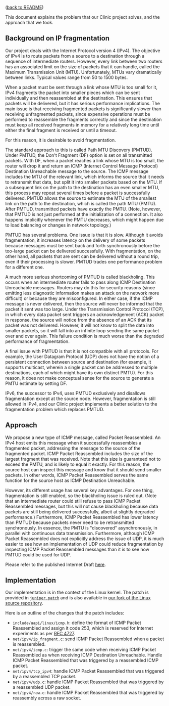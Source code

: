 ([back to README](../README.md))

This document explains the problem that our Clinic project solves, and
the approach that we took.

## Background on IP fragmentation

Our project deals with the Internet Protocol version 4 (IPv4). The
objective of IPv4 is to route packets from a source to a destination
through a sequence of intermediate routers. However, every link
between two routers has an associated limit on the size of packets
that it can handle, called the Maximum Transmission Unit (MTU).
Unfortunately, MTUs vary dramatically between links. Typical values
range from 50 to 1500 bytes.

When a packet must be sent through a link whose MTU is too small for
it, IPv4 fragments the packet into smaller pieces which can be sent
individually and then reassembled at the destination. This ensures
that packets will be delivered, but it has serious performance
implications. The main issue is that receiving fragmented packets is
significantly slower than receiving unfragmented packets, since
expensive operations must be performed to reassemble the fragments
correctly and since the destination must keep all received fragments
in memory for a relatively long time until either the final fragment
is received or until a timeout.

For this reason, it is desirable to avoid fragmentation.

The standard approach to this is called Path MTU Discovery (PMTUD).
Under PMTUD, the Don't Fragment (DF) option is set on all transmitted
packets. With DF, when a packet reaches a link whose MTU is too small,
the router will drop it and return an ICMP (Internet Control Message
Protocol) Destination Unreachable message to the source. The ICMP
message includes the MTU of the relevant link, which informs the
source that it needs to retransmit that data, but split it into
smaller packets based on the MTU. If a subsequent link on the path to
the destination has an even smaller MTU, this process may repeat
several times before a packet is successfully delivered. PMTUD allows
the source to estimate the MTU of the smallest link on the path to the
destination, which is called the path MTU (PMTU). After PMTUD,
transmitted packets have exactly the PMTU. (Note, however, that PMTUD
is not just performed at the initialization of a connection. It also
happens implicitly whenever the PMTU decreases, which might happen due
to load balancing or changes in network topology.)

PMTUD has several problems. One issue is that it is slow. Although it
avoids fragmentation, it increases latency on the delivery of some
packets because messages must be sent back and forth synchronously
before the too-large packet can be delivered successfully. With
fragmentation, on the other hand, all packets that are sent can be
delivered without a round trip, even if their processing is slower.
PMTUD trades one performance problem for a different one.

A much more serious shortcoming of PMTUD is called blackholing. This
occurs when an intermediate router fails to pass along ICMP
Destination Unreachable messages. Routers may do this for security
reasons (since emitting less diagnostic information makes an attack on
the network more difficult) or because they are misconfigured. In
either case, if the ICMP message is never delivered, then the source
will never be informed that the packet it sent was too large. Under
the Transmission Control Protocol (TCP), in which every data packet
sent triggers an acknowledgement (ACK) packet in response, the source
will notice from the absence of an ACK that its packet was not
delivered. However, it will not know to split the data into smaller
packets, so it will fall into an infinite loop sending the same packet
over and over again. This failure condition is much worse than the
degraded performance of fragmentation.

A final issue with PMTUD is that it is not compatible with all
protocols. For example, the User Datagram Protocol (UDP) does not have
the notion of a persistent connection between source and destination
(for example, it supports multicast, wherein a single packet can be
addressed to multiple destinations, each of which might have its own
distinct PMTU). For this reason, it does not make conceptual sense for
the source to generate a PMTU estimate by setting DF.

IPv6, the successor to IPv4, uses PMTUD exclusively and disallows
fragmentation except at the source node. However, fragmentation is
still allowed in IPv4, and our Clinic project implements a better
solution to the fragmentation problem which replaces PMTUD.

## Approach

We propose a new type of ICMP message, called Packet Reassembled. An
IPv4 host emits this message when it successfully reassembles a
fragmented packet, addressing the message to the source of the
fragmented packet. ICMP Packet Reassembled includes the size of the
largest fragment that was received. Note that this size is guaranteed
not to exceed the PMTU, and is likely to equal it exactly. For this
reason, the source host can inspect this message and know that it
should send smaller packets. In other words, ICMP Packet Reassembled
serves the same function for the source host as ICMP Destination
Unreachable.

However, its different usage has several key advantages. For one
thing, fragmentation is still enabled, so the blackholing issue is
ruled out. (Note that an intermediate router could still refuse to
pass ICMP Packet Reassembled messages, but this will not cause
blackholing because data packets are still being delivered
successfully, albeit at slightly degraded performance.) Furthermore,
ICMP Packet Reassembled has lower latency than PMTUD because packets
never need to be retransmitted synchronously. In essence, the PMTU is
"discovered" asynchronously, in parallel with continuous data
transmission. Furthermore, although ICMP Packet Reassembled does not
explicitly address the issue of UDP, it is much easier to see how an
implementation of UDP could reduce fragmentation by inspecting ICMP
Packet Reassembled messages than it is to see how PMTUD could be used
for UDP.

Please refer to the published Internet Draft
[here](https://tools.ietf.org/html/draft-bonica-intarea-lossless-pmtud-01).

## Implementation

Our implementation is in the context of the Linux kernel. The patch is
provided in [`juniper.patch`](../juniper.patch) and is also available
in [our fork of the Linux source
repository](https://github.com/raxod502/juniper-linux/tree/juniper).

Here is an outline of the changes that the patch includes:

* `include/uapi/linux/icmp.h`: define the format of ICMP Packet
  Reassembled and assign it code 253, which is reserved for Internet
  experiments as per [RFC 4727](https://tools.ietf.org/html/rfc4727).
* `net/ipv4/ip_fragment.c`: send ICMP Packet Reassembled when a packet
  is reassembled.
* `net/ipv4/icmp.c`: trigger the same code when receiving ICMP Packet
  Reassembled as when receiving ICMP Destination Unreachable. Handle
  ICMP Packet Reassembled that was triggered by a reassembled ICMP
  packet.
* `net/ipv4/tcp_ipv4`: handle ICMP Packet Reassembled that was
  triggered by a reassembled TCP packet.
* `net/ipv4/udp.c`: handle ICMP Packet Reassembled that was triggered
  by a reassembled UDP packet.
* `net/ipv4/raw.c`: handle ICMP Packet Reassembled that was triggered
  by reassembly across a raw socket.
